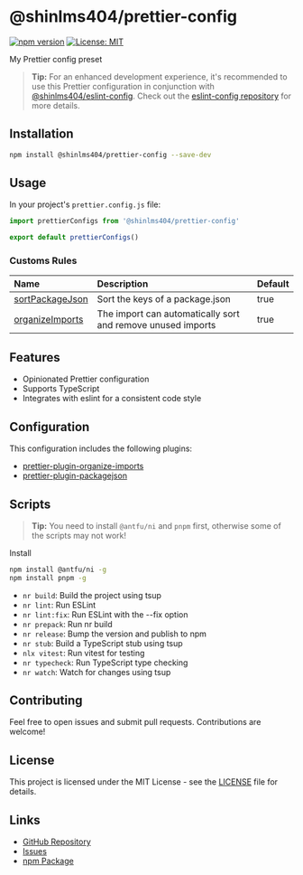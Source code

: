 # @shinlms404/prettier-config

[![npm version](https://badge.fury.io/js/%40shinlms404%2Fprettier-config.svg)](https://badge.fury.io/js/%40shinlms404%2Fprettier-config)
[![License: MIT](https://img.shields.io/badge/License-MIT-yellow.svg)](https://opensource.org/licenses/MIT)

My Prettier config preset

> **Tip:** For an enhanced development experience, it's recommended to use this Prettier configuration in conjunction with [@shinlms404/eslint-config](https://www.npmjs.com/package/@shinlms404/eslint-config). Check out the [eslint-config repository](https://github.com/shinlms404/eslint-config) for more details.

## Installation

```bash
npm install @shinlms404/prettier-config --save-dev
```

## Usage

In your project's `prettier.config.js` file:

```js
import prettierConfigs from '@shinlms404/prettier-config'

export default prettierConfigs()
```

### Customs Rules

| Name                                                                              | Description                                                 | Default |
| :-------------------------------------------------------------------------------- | :---------------------------------------------------------- | :------ |
| [sortPackageJson](https://www.npmjs.com/package/prettier-plugin-packagejson)      | Sort the keys of a package.json                             | true    |
| [organizeImports](https://www.npmjs.com/package/prettier-plugin-organize-imports) | The import can automatically sort and remove unused imports | true    |

## Features

- Opinionated Prettier configuration
- Supports TypeScript
- Integrates with eslint for a consistent code style

## Configuration

This configuration includes the following plugins:

- [prettier-plugin-organize-imports](https://www.npmjs.com/package/prettier-plugin-organize-imports)
- [prettier-plugin-packagejson](https://www.npmjs.com/package/prettier-plugin-packagejson)

## Scripts

> **Tip:** You need to install `@antfu/ni` and `pnpm` first, otherwise some of the scripts may not work!

Install

```bash
npm install @antfu/ni -g
npm install pnpm -g
```

- `nr build`: Build the project using tsup
- `nr lint`: Run ESLint
- `nr lint:fix`: Run ESLint with the --fix option
- `nr prepack`: Run nr build
- `nr release`: Bump the version and publish to npm
- `nr stub`: Build a TypeScript stub using tsup
- `nlx vitest`: Run vitest for testing
- `nr typecheck`: Run TypeScript type checking
- `nr watch`: Watch for changes using tsup

## Contributing

Feel free to open issues and submit pull requests. Contributions are welcome!

## License

This project is licensed under the MIT License - see the [LICENSE](LICENSE) file for details.

## Links

- [GitHub Repository](https://github.com/shinlms404/prettier-config)
- [Issues](https://github.com/shinlms404/prettier-config/issues)
- [npm Package](https://www.npmjs.com/package/@shinlms404/prettier-config)
